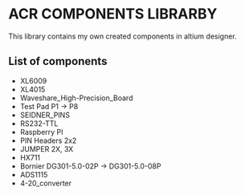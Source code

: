 # ACR COMPONENTS LIBRARBY
This library contains my own created components in altium designer.

## List of components
- XL6009
- XL4015
- Waveshare_High-Precision_Board
- Test Pad P1 -> P8
- SEIDNER_PINS
- RS232-TTL
- Raspberry PI
- PIN Headers 2x2
- JUMPER 2X, 3X
- HX711
- Bornier DG301-5.0-02P -> DG301-5.0-08P
- ADS1115
- 4-20_converter
